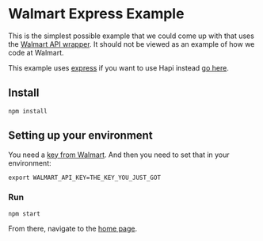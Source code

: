 Walmart Express Example
=======================

This is the simplest possible example that we could come up with that
uses the [Walmart API wrapper](https://www.npmjs.com/package/walmart). It
should not be viewed as an example of how we code at Walmart.

This example uses [express](http://expressjs.com/) if you want to use Hapi
instead [go here](https://github.com/walmartlabs/hapi-example).

## Install

```
npm install
```

## Setting up your environment

You need a [key from Walmart](https://developer.walmartlabs.com/member).
And then you need to set that in your environment:

```
export WALMART_API_KEY=THE_KEY_YOU_JUST_GOT
```

### Run

```
npm start
```

From there, navigate to the [home page](http://127.0.0.1:3000/).
